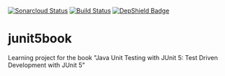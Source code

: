 [![Sonarcloud Status](https://sonarcloud.io/api/project_badges/measure?project=rocks.stefano.junit5book%3Abookstoread&metric=alert_status)](https://sonarcloud.io/dashboard?id=rocks.stefano.junit5book%3Abookstoread)
[![Build Status](https://travis-ci.org/StefanoAgazzi/junit5book.svg?branch=master)](https://travis-ci.org/StefanoAgazzi/junit5book)
[![DepShield Badge](https://depshield.sonatype.org/badges/StefanoAgazzi/junit5book/depshield.svg)](https://depshield.github.io)


# junit5book

Learning project for the book "Java Unit Testing with JUnit 5: Test Driven Development with JUnit 5"

